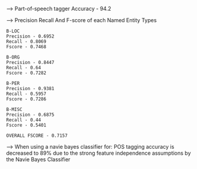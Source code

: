 --> Part-of-speech tagger Accuracy - 94.2


--> Precision Recall And F-score of each Named Entity Types

    B-LOC
    Precision - 0.6952
    Recall - 0.8069
    Fscore - 0.7468

    B-ORG
    Precision - 0.8447
    Recall - 0.64
    Fscore - 0.7282

    B-PER
    Precision - 0.9381
    Recall - 0.5957
    Fscore - 0.7286

    B-MISC
    Precision - 0.6875
    Recall - 0.44
    Fscore - 0.5401 

    OVERALL FSCORE - 0.7157


--> When using a navie bayes classifier for:
POS tagging accuracy is decreased to 89% due to the strong feature       independence assumptions by the Navie Bayes Classifier 

